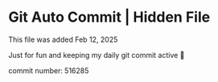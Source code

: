 # Git Auto Commit | Hidden File

This file was added Feb 12, 2025

Just for fun and keeping my daily git commit active 🤪

commit number: 516285
